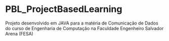 # PBL_ProjectBasedLearning
 Projeto desenvolvido em  JAVA para a matéria de Comunicação de Dados do curso de Engenharia de Computação na Faculdade Engenheiro Salvador Arena (FESA)

